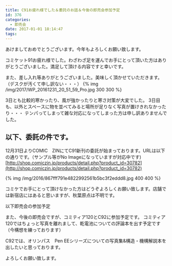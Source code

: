 ```yaml
---
title: C91お疲れ様でした＆委託のお話＆今後の即売会参加予定
id: 376
categories:
  - 即売会
date: 2017-01-01 18:14:47
tags:
---
```


あけましておめでとうございます。今年もよろしくお願い致します。

コミケット91お疲れ様でした。わざわざ足を運んでお手にとって頂いた方はありがとうございました。満足して頂ける内容ですと幸いです。

また、差し入れ等ありがとうございました。美味しく頂かせていただきます。
（デスクが汚くて申し訳ない・・・）
{% img /img/2017/WP_20161231_20_51_59_Pro.jpg 300 300 %}

3日とも比較的寒かったり、風が強かったりと寒さ対策が大変でした。
3日目も、以外とスペースに物を並べてみると場所が足りなく写真が置けきれなかったり・・・
テンパってしまって雑な対応になってしまった方は申し訳ありませんでした。

## 以下、委託の件です。

12月31日よりCOMIC　ZINにてC91新刊の委託が始まっております。URLは以下の通りです。（サンプル等がNo Imageになっていますが対応中です)
[http://shop.comiczin.jp/products/detail.php?product_id=30782](http://shop.comiczin.jp/products/detail.php?product_id=30782)

{% img /img/2016/867fff791e4822992561b5bc3f2eddd8.jpg 400 400 %}


コミケでお手にとって頂けなかった方はどうぞよろしくお願い致します。店舗では新宿店にはあると思いますが、秋葉原点は不明です。

以下即売会の参加予定<!--more-->

また、今後の即売会ですが、コミティア120とC92に参加予定です。
コミティア120ではちょっと写真を離れまして、乾電池についての評論本を出す予定です（今構想を練っております）

C92では、オリンパス　Pen EEシリーズについての写真集&構造・機構解説本を出したいと思っております。

よろしくお願い致します。